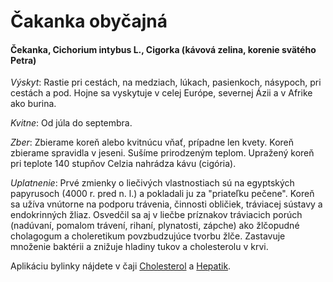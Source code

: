 Čakanka obyčajná
================

#### Čekanka, Cichorium intybus L., Cigorka (kávová zelina, korenie svätého Petra)

*Výskyt*: Rastie pri cestách, na medziach, lúkach, pasienkoch, násypoch, pri
cestách a pod. Hojne sa vyskytuje v celej Európe, severnej Ázii a v Afrike ako
burina.

*Kvitne*: Od júla do septembra.

*Zber*: Zbierame koreň alebo kvitnúcu vňať, prípadne len kvety. Koreň zbierame
spravidla v jeseni. Sušíme prirodzeným teplom. Upražený koreň pri teplote 140
stupňov Celzia nahrádza kávu (cigória).

*Uplatnenie*: Prvé zmienky o liečivých vlastnostiach sú na egyptských papyrusoch
(4000 r. pred n. l.) a pokladali ju za "priateľku pečene". Koreň sa užíva
vnútorne na podporu trávenia, činnosti obličiek, tráviacej sústavy a
endokrinných žliaz. Osvedčil sa aj v liečbe príznakov tráviacich porúch
(nadúvaní, pomalom trávení, rihaní, plynatosti, zápche) ako žlčopudné cholagogum
a choleretikum povzbudzujúce tvorbu žlče. Zastavuje množenie baktérii a znižuje
hladiny tukov a cholesterolu v krvi.

Aplikáciu bylinky nájdete v čaji [Cholesterol](/caje/cholesterol) a
[Hepatik](/caje/hepatik).

